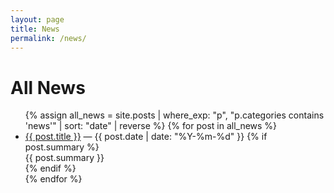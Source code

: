 ```yaml
---
layout: page
title: News
permalink: /news/
---
```


<h1>All News</h1>
<ul class="news-archive">
  {% assign all_news = site.posts | where_exp: "p", "p.categories contains 'news'" | sort: "date" | reverse %}
  {% for post in all_news %}
    <li>
      <a href="{{ post.url | relative_url }}">{{ post.title }}</a>
      <span class="date"> — {{ post.date | date: "%Y-%m-%d" }}</span>
      {% if post.summary %}
        <div class="summary">{{ post.summary }}</div>
      {% endif %}
    </li>
  {% endfor %}
</ul>

